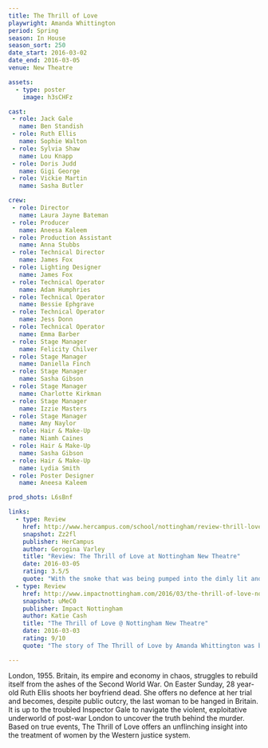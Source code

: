 ```yaml
---
title: The Thrill of Love
playwright: Amanda Whittington
period: Spring
season: In House
season_sort: 250
date_start: 2016-03-02
date_end: 2016-03-05
venue: New Theatre

assets:
  - type: poster
    image: h3sCHFz

cast:
 - role: Jack Gale
   name: Ben Standish
 - role: Ruth Ellis
   name: Sophie Walton
 - role: Sylvia Shaw
   name: Lou Knapp
 - role: Doris Judd
   name: Gigi George
 - role: Vickie Martin
   name: Sasha Butler

crew:
 - role: Director
   name: Laura Jayne Bateman
 - role: Producer
   name: Aneesa Kaleem
 - role: Production Assistant
   name: Anna Stubbs
 - role: Technical Director
   name: James Fox
 - role: Lighting Designer
   name: James Fox
 - role: Technical Operator
   name: Adam Humphries
 - role: Technical Operator
   name: Bessie Ephgrave
 - role: Technical Operator
   name: Jess Donn
 - role: Technical Operator
   name: Emma Barber
 - role: Stage Manager
   name: Felicity Chilver
 - role: Stage Manager
   name: Daniella Finch
 - role: Stage Manager
   name: Sasha Gibson
 - role: Stage Manager
   name: Charlotte Kirkman
 - role: Stage Manager
   name: Izzie Masters
 - role: Stage Manager
   name: Amy Naylor
 - role: Hair & Make-Up
   name: Niamh Caines
 - role: Hair & Make-Up
   name: Sasha Gibson
 - role: Hair & Make-Up
   name: Lydia Smith
 - role: Poster Designer
   name: Aneesa Kaleem

prod_shots: L6sBnf

links:
  - type: Review
    href: http://www.hercampus.com/school/nottingham/review-thrill-love-nottingham-new-theatre
    snapshot: Zz2fl
    publisher: HerCampus
    author: Gerogina Varley
    title: "Review: The Thrill of Love at Nottingham New Theatre"
    date: 2016-03-05
    rating: 3.5/5
    quote: "With the smoke that was being pumped into the dimly lit and tightly enclosed performance space as well as the layout of the seating which had the audience members facing one another, the production set up an astonishingly effective atmosphere which really emphasised the quality of the most dramatic scenes."
  - type: Review
    href: http://www.impactnottingham.com/2016/03/the-thrill-of-love-nottingham-new-theatre/
    snapshot: uMeC0
    publisher: Impact Nottingham
    author: Katie Cash
    title: "The Thrill of Love @ Nottingham New Theatre"
    date: 2016-03-03
    rating: 9/10
    quote: "The story of The Thrill of Love by Amanda Whittington was beautifully executed thanks to Laura Jayne Bateman’s direction and her cast. "

---
```


London, 1955. Britain, its empire and economy in chaos, struggles to rebuild itself from the ashes of the Second World War. On Easter Sunday, 28 year-old Ruth Ellis shoots her boyfriend dead. She offers no defence at her trial and becomes, despite public outcry, the last woman to be hanged in Britain. It is up to the troubled Inspector Gale to navigate the violent, exploitative underworld of post-war London to uncover the truth behind the murder. Based on true events, The Thrill of Love offers an unflinching insight into the treatment of women by the Western justice system.

